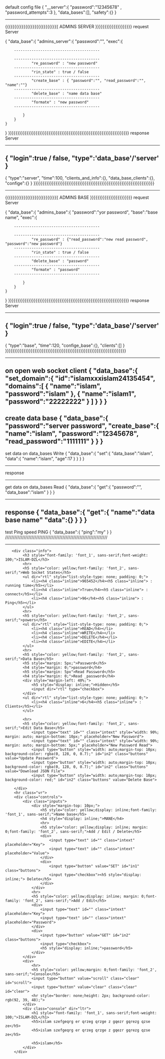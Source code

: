 default config file 
{
    "__server":{
       "password":"12345678" ,
       "password_attempts":3
    },
    "data_bases":[],
    "safety":{}
}
******************************************************************
{{{{{{{{{{{{{{{{{{{{{{{{{{{{{ ADMINS  SERVER }}}}}}}}}}}}}}}}}}}}
request Server

{
    "data_base":{
        "admins_server":{
            "password":"",
            "exec":{

        ---------------------------------------

        ---------------------------------------
                "re_password" : "new password"
        ---------------------------------------
                "rin_state" : true / false
        ---------------------------------------
                "create_base" : { "password":"", "read_password":"", "name":""}
        ---------------------------------------
                "delete_base" : "name data base"
        ---------------------------------------
                "formate" : "new password"
        ---------------------------------------
        
            }
        }
    }
}
}}}}}}}}}}}}}}}}}}}}}}}}}}}}}}}}}}}}}}}}}}}}}}}}}}}}}}}}}}}}}}}}}}
response Server

--------------------------------------
{
    "login":true / false,
    "type":'data_base'/'server'
}
--------------------------------------
{
    "type":"server",
    "time":100,
    "clients_and_info":{},
    "data_base_clients":{},
    "confige":{}
}
}}}}}}}}}}}}}}}}}}}}}}}}}}}}}}}}}}}}}}}}}}}}}}}}}}}}}}}}}}}}}}}}}}
******************************************************************
{{{{{{{{{{{{{{{{{{{{{{{{{{{{{ ADMINS BASE }}}}}}}}}}}}}}}}}}}}}}}
request Server

{
    "data_base":{
        "admins_base":{
            "password":"yor password",
            "base":"base name",
            "exec":{

        ---------------------------------------

        ---------------------------------------
                "re_password" : {"read_password":"new read password", "password":"new password"}
        ---------------------------------------
                "rin_state" : true / false
        ---------------------------------------
                "delete_base" : "password"
        ---------------------------------------
                "formate" : "password"
        ---------------------------------------
        
            }
        }
    }
}
}}}}}}}}}}}}}}}}}}}}}}}}}}}}}}}}}}}}}}}}}}}}}}}}}}}}}}}}}}}}}}}}}}
response Server


--------------------------------------
{
    "login":true / false,
    "type":'data_base'/'server'
}
--------------------------------------
{
    "type":"base",
    "time":120,
    "confige_base":{},
    "clients":[]
}
}}}}}}}}}}}}}}}}}}}}}}}}}}}}}}}}}}}}}}}}}}}}}}}}}}}}}}}}}}}}}}}}}}
******************************************************************
on open web socket client
{
    "data_base":{
        "set_domain":{
            "id":"islamxxxislam24135454",
            "domains":[
                {
                    "name":"islam",
                    "password":"islam"
                },
                {
                    "name":"islam1",
                    "password":"22222222"
                }
            ]
        }
    }
}
------------------------------------------------------------------
create data base 
{
    "data_base":{
        "password":"server password",
        "create_base":{
            "name":"islam",
            "password":"12345678",
            "read_password":"1111111"
        }
    }
}
------------------------------------------------------------------
set data on data_bases     Write
{
    "data_base":{
        "set":{
            "data_base":"islam",
            "data":{
                "name":"islam",
                "age":17
            }
        }
    }
}
*******************
response 

------------------------------------------------------------------
get data on data_bases     Read
{
    "data_base":{
        "get":{
            "password":"",
            "data_base":"islam"
        }
    }
}
*******************
response
{
    "data_base":{
        "get":{
            "name":"data base name"
            "data":{}
        }
    }
}
------------------------------------------------------------------
 test Ping speed  PING
 {
    "data_base":{
        "ping":"my"
    }
 }
//////////////////////////////////////////////////////////////////

________________________________________________________________________________

       <div class="info">
            <h3 style="font-family: 'font_1', sans-serif;font-weight: 100;">ISLAM-DZL</h3>
            <hr>
            <h5 style="color: yellow;font-family: 'font_2', sans-serif;">Web Socket States</h5>
            <ul dir="rtl" style="list-style-type: none; padding: 0;">
                <li><h4 class="inline">965452</h4><h5 class="inline"> : running time</h5></li>
                <li><h4 class="inline">True</h4><h5 class="inline"> : connect</h5></li>
                <li><h4 class="inline">96</h4><h5 class="inline"> : Ping</h5></li>
            </ul>            
            <hr>
            <h5 style="color: yellow;font-family: 'font_2', sans-serif;">powers</h5>
            <ul dir="rtl" style="list-style-type: none; padding: 0;">
                <li><h4 class="inline">READ</h4></li>
                <li><h4 class="inline">WRITE</h4></li>
                <li><h4 class="inline">DELETE</h4></li>
                <li><h4 class="inline">EDITE</h4></li>
            </ul>
            <hr>
            <h5 style="color: yellow;font-family: 'font_2', sans-serif;">Data Base</h5>
            <h5 style="margin: 5px;">Password</h5>
            <h4 style="margin: 0;">password</h4>
            <h5 style="margin: 5px">Read Password</h5>
            <h4 style="margin: 0;">Read _password</h4>
            <div style="margin-left: 40%;">
                <h5 style="display: inline;">Hidden</h5>
                <input dir="rtl" type="checkbox">
            </div>
            <ul dir="rtl" style="list-style-type: none; padding: 0;">
                <li><h4 class="inline">6</h4><h5 class="inline"> : Clients</h5></li>
            </ul>

            <hr>
            <h5 style="color: yellow;font-family: 'font_2', sans-serif;">Edit Data Base</h5>
                <input type="text" id="" class="intext" style="width: 90%; margin: auto; margin-bottom: 10px;" placeholder="New Password">
                <input type="text" id="" class="intext" style="width: 90%; margin: auto; margin-bottom: 5px;" placeholder="New Password Read">
                <input type="button" style="width: auto;margin-top: 10px; background-color: rgba(0, 128, 0, 0.7);" id="in2" class="buttons" value="Update Password">
                <input type="button" style="width: auto;margin-top: 10px; background-color: rgba(0, 128, 0, 0.7);" id="in2" class="buttons" value="Download JSON File">
                <input type="button" style="width: auto;margin-top: 10px; background-color: red;" id="in2" class="buttons" value="Delete Base">

        </div>
        <hr class="vr">
        <div class="controls">
            <div class="inputs">
                <div style="margin-top: 10px;">
                    <h5 style="color: yellow;display: inline;font-family: 'font_1', sans-serif;">Name base</h5>
                    <h4 style="display: inline;">MANE</h4>
                    <hr>
                    <h5 style="color: yellow;display: inline; margin: 0;font-family: 'font_2', sans-serif;">Add / Edit / Delete</h5>
                    <div>
                        <input type="text" id="" class="intext" placeholder="Key">
                        <input type="text" id="" class="intext" placeholder="Value">
                    </div>
                    <div>
                        <input type="button" value="SET" id="in1" class="buttons">
                        <input type="checkbox"><h5 style="display: inline;"> Delete</h5>
                    </div>
                </div>
                <hr>
                <h5 style="color: yellow;display: inline; margin: 0;font-family: 'font_2', sans-serif;">Add / Edit</h5>
                <div>
                    <input type="text" id="" class="intext" placeholder="Key">
                    <input type="text" id="" class="intext" placeholder="Password">
                </div>
                <div>
                    <input type="button" value="GET" id="in2" class="buttons">
                    <input type="checkbox">
                    <h5 style="display: inline;">password</h5>
                </div>
            </div>
            <div>
                <hr>
                <h5 style="color: yellow;margin: 0;font-family: 'font_2', sans-serif;">Console</h5>
                <input type="button" value="scroll" class="clear" id="scroll">
                <input type="button" value="clear" class="clear" id="clear">
                <hr style="border: none;height: 2px; background-color: rgb(92, 39, 48);">
            </div>
            <div class="console" dir="ltr">
                <h1 style="font-family: 'font_1', sans-serif;font-weight: 100;">ISLAM-DZL</h1>
                <h5>islam szefgeqrg er qrzeg qrzge z gqezr gqrezg qzse ze</h5>
                <h5>islam szefgeqrg er qrzeg qrzge z gqezr gqrezg qzse ze</h5>

                <h5>islam</h5>
            </div>
        </div>
